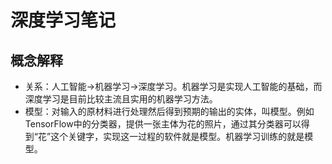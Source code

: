 # 深度学习笔记
## 概念解释
- 关系：人工智能->机器学习->深度学习。机器学习是实现人工智能的基础，而深度学习是目前比较主流且实用的机器学习方法。
- 模型：对输入的原材料进行处理然后得到预期的输出的实体，叫模型。例如TensorFlow中的分类器，提供一张主体为花的照片，通过其分类器可以得到“花”这个关键字，实现这一过程的软件就是模型。机器学习训练的就是模型。 


